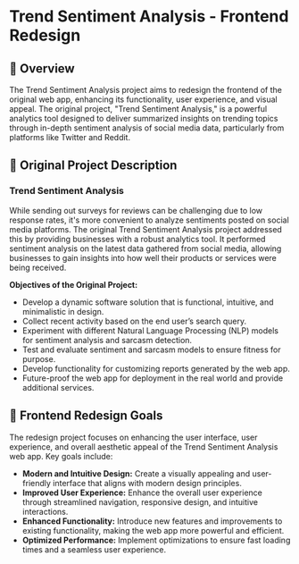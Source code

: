 # Trend Sentiment Analysis - Frontend Redesign

## 🧠 Overview

The Trend Sentiment Analysis project aims to redesign the frontend of the original web app, enhancing its functionality, user experience, and visual appeal. The original project, "Trend Sentiment Analysis," is a powerful analytics tool designed to deliver summarized insights on trending topics through in-depth sentiment analysis of social media data, particularly from platforms like Twitter and Reddit.

## 📝 Original Project Description

### Trend Sentiment Analysis

While sending out surveys for reviews can be challenging due to low response rates, it's more convenient to analyze sentiments posted on social media platforms. The original Trend Sentiment Analysis project addressed this by providing businesses with a robust analytics tool. It performed sentiment analysis on the latest data gathered from social media, allowing businesses to gain insights into how well their products or services were being received.

**Objectives of the Original Project:**
- Develop a dynamic software solution that is functional, intuitive, and minimalistic in design.
- Collect recent activity based on the end user’s search query.
- Experiment with different Natural Language Processing (NLP) models for sentiment analysis and sarcasm detection.
- Test and evaluate sentiment and sarcasm models to ensure fitness for purpose.
- Develop functionality for customizing reports generated by the web app.
- Future-proof the web app for deployment in the real world and provide additional services.

## 🎨 Frontend Redesign Goals

The redesign project focuses on enhancing the user interface, user experience, and overall aesthetic appeal of the Trend Sentiment Analysis web app. Key goals include:

- **Modern and Intuitive Design:** Create a visually appealing and user-friendly interface that aligns with modern design principles.
- **Improved User Experience:** Enhance the overall user experience through streamlined navigation, responsive design, and intuitive interactions.
- **Enhanced Functionality:** Introduce new features and improvements to existing functionality, making the web app more powerful and efficient.
- **Optimized Performance:** Implement optimizations to ensure fast loading times and a seamless user experience.
